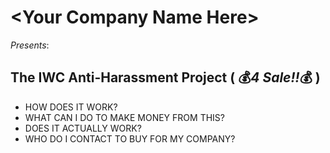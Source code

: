 # &lt;Your Company Name Here>
_Presents_: 
## The IWC Anti-Harassment Project ( :moneybag:_4 Sale!!_:moneybag: )

- HOW DOES IT WORK?
- WHAT CAN I DO TO MAKE MONEY FROM THIS?
- DOES IT ACTUALLY WORK?
- WHO DO I CONTACT TO BUY FOR MY COMPANY?

